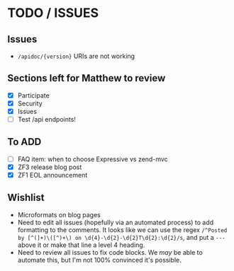 # TODO / ISSUES

## Issues

- `/apidoc/{version}` URIs are not working

## Sections left for Matthew to review

- [X] Participate
- [X] Security
- [X] Issues
- [ ] Test /api endpoints!

## To ADD

- [ ] FAQ item: when to choose Expressive vs zend-mvc
- [X] ZF3 release blog post
- [X] ZF1 EOL announcement

## Wishlist

- Microformats on blog pages
- Need to edit all issues (hopefully via an automated process) to add formatting
  to the comments. It looks like we can use the regex
  `/^Posted by [^(]+)\([^)+\) on \d{4}-\d{2}-\d{2}T\d{2}:\d{2}/s`, and put a
  `---` above it or make that line a level 4 heading.
- Need to review all issues to fix code blocks. We *may* be able to automate
  this, but I'm not 100% convinced it's possible.
